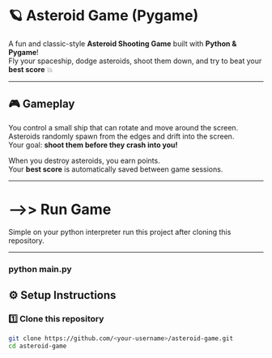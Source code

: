 # 🪐 Asteroid Game (Pygame)

A fun and classic-style **Asteroid Shooting Game** built with **Python & Pygame**!  
Fly your spaceship, dodge asteroids, shoot them down, and try to beat your **best score** 💥

---

## 🎮 Gameplay

You control a small ship that can rotate and move around the screen.  
Asteroids randomly spawn from the edges and drift into the screen.  
Your goal: **shoot them before they crash into you!**

When you destroy asteroids, you earn points.  
Your **best score** is automatically saved between game sessions.

---

# -->> Run Game

Simple on your python interpreter run this project after cloning this repository.

---
### python main.py


## ⚙️ Setup Instructions

### 1️⃣ Clone this repository
```bash
git clone https://github.com/<your-username>/asteroid-game.git
cd asteroid-game

